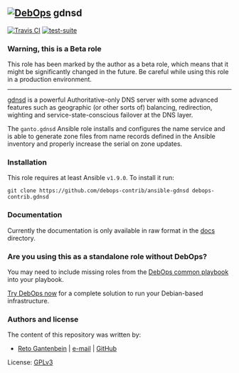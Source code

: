 ## [![DebOps](https://debops.org/images/debops-small.png)](https://debops.org) gdnsd

[![Travis CI](http://img.shields.io/travis/debops-contrib/ansible-gdnsd.svg?style=flat)](https://travis-ci.org/debops-contrib/ansible-gdnsd)
[![test-suite](http://img.shields.io/badge/test--suite-ansible--gdnsd-blue.svg?style=flat)](https://github.com/ganto/debops-test-suite/tree/master/ansible-gdnsd/)

### Warning, this is a Beta role

This role has been marked by the author as a beta role, which means that it
might be significantly changed in the future. Be careful while using this role
in a production environment.

***

[gdnsd](http://gdnsd.org/) is a powerful Authoritative-only DNS server with
some advanced features such as geographic (or other sorts of) balancing,
redirection, wighting and service-state-conscious failover at the DNS layer.

The `ganto.gdnsd` Ansible role installs and configures the name service and
is able to generate zone files from name records defined in the Ansible
inventory and properly increase the serial on zone updates.


### Installation

This role requires at least Ansible `v1.9.0`. To install it run:

```Shell
git clone https://github.com/debops-contrib/ansible-gdnsd debops-contrib.gdnsd
```


### Documentation

Currently the documentation is only available in raw format in the
[docs](/docs/) directory.


### Are you using this as a standalone role without DebOps?

You may need to include missing roles from the [DebOps common
playbook](https://github.com/debops/debops-playbooks/blob/master/playbooks/common.yml)
into your playbook.

[Try DebOps now](https://debops.org/) for a complete solution to run your Debian-based infrastructure.


### Authors and license

The content of this repository was written by:

- [Reto Gantenbein](https://linuxmonk.ch/) | [e-mail](mailto:reto.gantenbein@linuxmonk.ch) | [GitHub](https://github.com/ganto)

License: [GPLv3](https://tldrlegal.com/license/gnu-general-public-license-v3-%28gpl-3%29)

